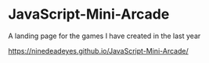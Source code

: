 # JavaScript-Mini-Arcade
A landing page for the games I have created in the last year


https://ninedeadeyes.github.io/JavaScript-Mini-Arcade/
